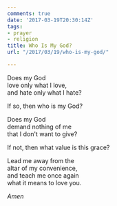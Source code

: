 ```yaml
---
comments: true
date: '2017-03-19T20:30:14Z'
tags:
- prayer
- religion
title: Who Is My God?
url: "/2017/03/19/who-is-my-god/"

---
```

Does my God  
love only what I love,  
and hate only what I hate?

If so, then who is my God?

Does my God  
demand nothing of me  
that I don't want to give?

If not, then what value is this grace?

Lead me away from the  
altar of my convenience,   
and teach me once again  
what it means to love you.

*Amen*

